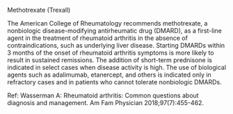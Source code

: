 Methotrexate (Trexall)

The American College of Rheumatology recommends methotrexate, a nonbiologic disease-modifying antirheumatic drug (DMARD), as a first-line agent in the treatment of rheumatoid arthritis in the absence of contraindications, such as underlying liver disease. Starting DMARDs within 3 months of the onset of rheumatoid arthritis symptoms is more likely to result in sustained remissions. The addition of short-term prednisone is indicated in select cases when disease activity is high. The use of biological agents such as adalimumab, etanercept, and others is indicated only in refractory cases and in patients who cannot tolerate nonbiologic DMARDs.

Ref: Wasserman A: Rheumatoid arthritis: Common questions about diagnosis and management. Am Fam Physician 2018;97(7):455-462.